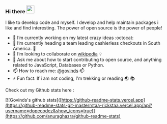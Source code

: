 ### Hi there <img src="https://media.giphy.com/media/hvRJCLFzcasrR4ia7z/giphy.gif" width="25px">

I like to develop code and myself. I develop and help maintain packages i like and find interesting. The power of open source is the power of people!

- 🔭 I’m currently working on my latest crazy ideas :octocat:
- 🌱 I’m currently heading a team leading cashierless checkouts in South America. 🏬
- 👯 I’m looking to collaborate on [wikipedia](https://github.com/dopecodez/Wikipedia.git) :bulb:
- 💬 Ask me about how to start contributing to open source, and anything related to JavaScript, Databases or Python.
- 📫 How to reach me: [@govinds](mailto:gvind4@gmail.com) :mailbox:
- ⚡ Fun fact: If i am not coding, I'm trekking or reading :earth_asia: :books:

Check out my Github stats here : 

[![Govinds's github stats]([https://github-readme-stats.vercel.app](https://github-readme-stats-git-masterrstaa-rickstaa.vercel.app/api?username=dopecodez&show_icons=true)](https://github.com/anuraghazra/github-readme-stats)
